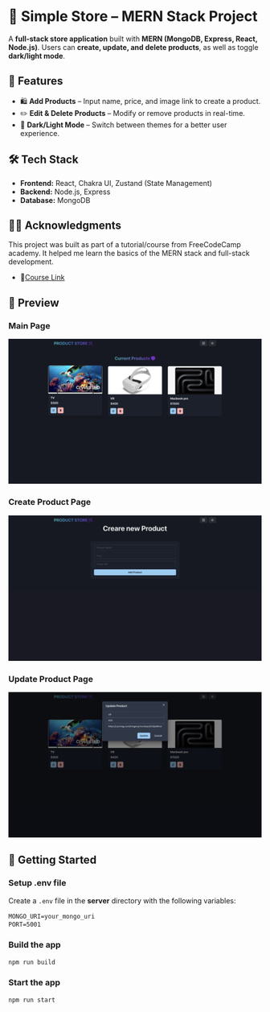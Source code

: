 # 🛒 Simple Store – MERN Stack Project  

A **full-stack store application** built with **MERN (MongoDB, Express, React, Node.js)**. Users can **create, update, and delete products**, as well as toggle **dark/light mode**.

## 🚀 Features  

- 🛍️ **Add Products** – Input name, price, and image link to create a product.  
- ✏️ **Edit & Delete Products** – Modify or remove products in real-time.  
- 🌙 **Dark/Light Mode** – Switch between themes for a better user experience.  

## 🛠️ Tech Stack  

- **Frontend:** React, Chakra UI, Zustand (State Management)  
- **Backend:** Node.js, Express  
- **Database:** MongoDB

## 👨‍🏫 Acknowledgments

This project was built as part of a tutorial/course from FreeCodeCamp academy. It helped me learn the basics of the MERN stack and full-stack development. 

- 🎥[Course Link](https://www.youtube.com/watch?v=O3BUHwfHf84)


## 📸 Preview    

### Main Page  
<img src="/frontend/public/demo-main.png" alt="Main Page Screenshot" width="600"/>  

### Create Product Page  
<img src="/frontend/public/demo-create.png" alt="Create Product Page Screenshot" width="600"/>

### Update Product Page  
<img src="/frontend/public/demo-update.png" alt="Update Product Page Screenshot" width="600"/>


## 🚀 Getting Started  

### Setup .env file  

Create a `.env` file in the **server** directory with the following variables:  

```shell
MONGO_URI=your_mongo_uri
PORT=5001
```

### Build the app

```shell
npm run build
```

### Start the app

```shell
npm run start
```
